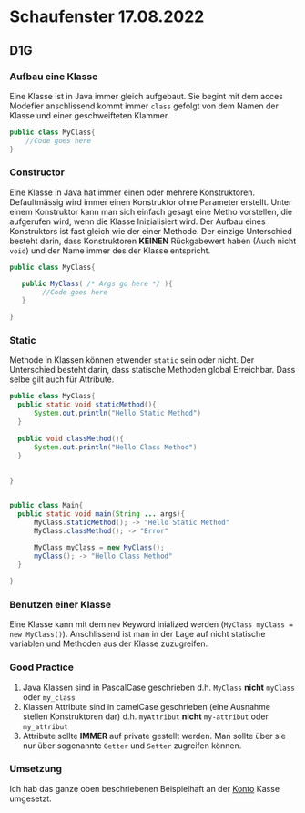 # Schaufenster 17.08.2022

## D1G
### Aufbau eine Klasse
Eine Klasse ist in Java immer gleich aufgebaut. Sie begint mit dem acces Modefier anschlissend kommt immer `class` gefolgt von dem Namen der Klasse und einer geschweifteten Klammer. 
```java
public class MyClass{
    //Code goes here
}
```
### Constructor
Eine Klasse in Java hat immer einen oder mehrere Konstruktoren. Defaultmässig wird immer einen Konstruktor ohne Parameter erstellt. Unter einem Konstruktor kann man sich einfach gesagt eine Metho vorstellen, die aufgerufen wird, wenn die Klasse Inizialisiert wird. Der Aufbau eines Konstruktors ist fast gleich wie der einer Methode. Der einzige Unterschied besteht darin, dass Konstruktoren **KEINEN** Rückgabewert haben (Auch nicht `void`) und der Name immer des der Klasse entspricht.

```java
public class MyClass{

   public MyClass( /* Args go here */ ){
        //Code goes here
   }

}

```

### Static
Methode in Klassen können etwender `static` sein oder nicht. Der Unterschied besteht darin, dass statische Methoden global Erreichbar. Dass selbe gilt auch für Attribute.
```java
public class MyClass{
  public static void staticMethod(){
      System.out.println("Hello Static Method")
  }
  
  public void classMethod(){
      System.out.println("Hello Class Method")
  }
  
  
}


public class Main{
  public static void main(String ... args){
      MyClass.staticMethod(); -> "Hello Static Method"
      MyClass.classMethod(); -> "Error"
      
      MyClass myClass = new MyClass();
      myClass(); -> "Hello Class Method"
  }

}

```

### Benutzen einer Klasse
Eine Klasse kann mit dem `new` Keyword inialized werden (`MyClass myClass = new MyClass()`). Anschlissend ist man in der Lage auf nicht statische variablen und  Methoden aus der Klasse zuzugreifen.

### Good Practice
1. Java Klassen sind in PascalCase geschrieben d.h. `MyClass` **nicht** `myClass` oder `my_class`
2. Klassen Attribute sind in camelCase geschrieben (eine Ausnahme stellen Konstruktoren dar) d.h. `myAttribut` **nicht** `my-attribut` oder `my_attribut`
3. Attribute sollte **IMMER** auf private gestellt werden. Man sollte über sie nur über sogenannte `Getter` und `Setter` zugreifen können.
### Umsetzung
Ich hab das ganze oben beschriebenen Beispielhaft an der [Konto](./resources/first-application/src/dev/bbzblit/learning/Konto.java) Kasse umgesetzt.
